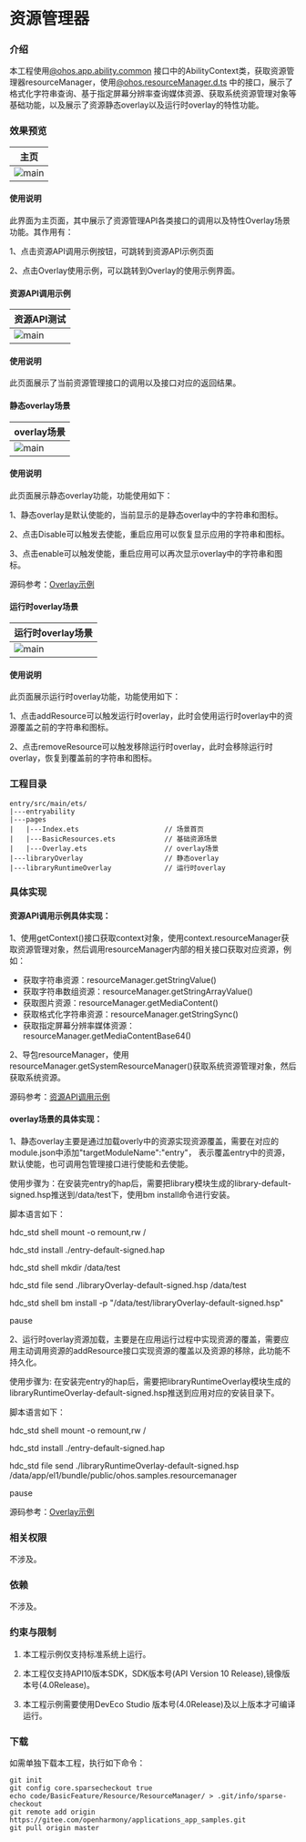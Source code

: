 # 资源管理器

### 介绍

本工程使用[@ohos.app.ability.common](https://gitee.com/openharmony/docs/blob/master/zh-cn/application-dev/reference/apis/js-apis-app-ability-common.md)
接口中的AbilityContext类，获取资源管理器resourceManager，使用[@ohos.resourceManager.d.ts](https://gitee.com/openharmony/docs/blob/master/zh-cn/application-dev/reference/apis/js-apis-resource-manager.md)
中的接口，展示了格式化字符串查询、基于指定屏幕分辨率查询媒体资源、获取系统资源管理对象等基础功能，以及展示了资源静态overlay以及运行时overlay的特性功能。

### 效果预览

|主页|
|---|
|![main](sceenshots/device/Scene-directory.png)|

#### 使用说明

此界面为主页面，其中展示了资源管理API各类接口的调用以及特性Overlay场景功能。其作用有：

1、点击资源API调用示例按钮，可跳转到资源API示例页面

2、点击Overlay使用示例，可以跳转到Overlay的使用示例界面。

#### 资源API调用示例

|资源API测试|
|---|
|![main](sceenshots/device/basicResources.png)|

#### 使用说明

此页面展示了当前资源管理接口的调用以及接口对应的返回结果。

#### 静态overlay场景

|overlay场景|
|---|
|![main](sceenshots/device/overlayTest.png)|

#### 使用说明

此页面展示静态overlay功能，功能使用如下：

1、静态overlay是默认使能的，当前显示的是静态overlay中的字符串和图标。

2、点击Disable可以触发去使能，重启应用可以恢复显示应用的字符串和图标。

3、点击enable可以触发使能，重启应用可以再次显示overlay中的字符串和图标。

源码参考：[Overlay示例](entry/src/main/ets/pages/Overlay.ets)

#### 运行时overlay场景

|运行时overlay场景|
|---|
|![main](sceenshots/device/overlayRuntimeTest.png)|

#### 使用说明

此页面展示运行时overlay功能，功能使用如下：

1、点击addResource可以触发运行时overlay，此时会使用运行时overlay中的资源覆盖之前的字符串和图标。

2、点击removeResource可以触发移除运行时overlay，此时会移除运行时overlay，恢复到覆盖前的字符串和图标。

### 工程目录

```
entry/src/main/ets/
|---entryability
|---pages
|   |---Index.ets                     // 场景首页
|   |---BasicResources.ets            // 基础资源场景
|   |---Overlay.ets                   // overlay场景      
|---libraryOverlay                    // 静态overlay
|---libraryRuntimeOverlay             // 运行时overlay
```

### 具体实现

#### 资源API调用示例具体实现：

1、使用getContext()接口获取context对象，使用context.resourceManager获取资源管理对象，然后调用resourceManager内部的相关接口获取对应资源，例如：
* 获取字符串资源：resourceManager.getStringValue()
* 获取字符串数组资源：resourceManager.getStringArrayValue()
* 获取图片资源：resourceManager.getMediaContent()
* 获取格式化字符串资源：resourceManager.getStringSync()
* 获取指定屏幕分辨率媒体资源：resourceManager.getMediaContentBase64()

2、导包resourceManager，使用resourceManager.getSystemResourceManager()获取系统资源管理对象，然后获取系统资源。

源码参考：[资源API调用示例](entry/src/main/ets/pages/BasicResources.ets)

#### overlay场景的具体实现：

1、静态overlay主要是通过加载overly中的资源实现资源覆盖，需要在对应的module.json中添加"targetModuleName":"entry"， 表示覆盖entry中的资源，默认使能，也可调用包管理接口进行使能和去使能。

使用步骤为：在安装完entry的hap后，需要把library模块生成的library-default-signed.hsp推送到/data/test下，使用bm install命令进行安装。

脚本语言如下：

hdc_std shell mount -o remount,rw /

hdc_std install ./entry-default-signed.hap

hdc_std shell mkdir /data/test

hdc_std file send ./libraryOverlay-default-signed.hsp /data/test

hdc_std shell bm install -p "/data/test/libraryOverlay-default-signed.hsp"

pause

2、运行时overlay资源加载，主要是在应用运行过程中实现资源的覆盖，需要应用主动调用资源的addResource接口实现资源的覆盖以及资源的移除，此功能不持久化。

使用步骤为: 在安装完entry的hap后，需要把libraryRuntimeOverlay模块生成的libraryRuntimeOverlay-default-signed.hsp推送到应用对应的安装目录下。

脚本语言如下：

hdc_std shell mount -o remount,rw /

hdc_std install ./entry-default-signed.hap

hdc_std file send ./libraryRuntimeOverlay-default-signed.hsp /data/app/el1/bundle/public/ohos.samples.resourcemanager

pause

源码参考：[Overlay示例](entry/src/main/ets/pages/Overlay.ets)


### 相关权限

不涉及。

### 依赖

不涉及。

### 约束与限制

1. 本工程示例仅支持标准系统上运行。

2. 本工程仅支持API10版本SDK，SDK版本号(API Version 10 Release),镜像版本号(4.0Release)。

3. 本工程示例需要使用DevEco Studio 版本号(4.0Release)及以上版本才可编译运行。

### 下载

如需单独下载本工程，执行如下命令：

```
git init
git config core.sparsecheckout true
echo code/BasicFeature/Resource/ResourceManager/ > .git/info/sparse-checkout
git remote add origin https://gitee.com/openharmony/applications_app_samples.git
git pull origin master
```

